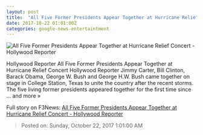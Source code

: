 ```yaml
---
layout: post
title:  "All Five Former Presidents Appear Together at Hurricane Relief Concert - Hollywood Reporter"
date: 2017-10-22 01:01:00Z
categories: google-news-entertaintment
---
```


![All Five Former Presidents Appear Together at Hurricane Relief Concert - Hollywood Reporter](http://cdn4.thr.com/sites/default/files/2017/09/gettyimages-84206003_-_h_2017.jpg)

Hollywood Reporter All Five Former Presidents Appear Together at Hurricane Relief Concert Hollywood Reporter Jimmy Carter, Bill Clinton, Barack Obama, George W. Bush and George H.W. Bush came together on stage in College Station, Texas to unite the country after the recent storms. The five living former presidents appeared together for the first time since ... and more »


Full story on F3News: [All Five Former Presidents Appear Together at Hurricane Relief Concert - Hollywood Reporter](http://www.f3nws.com/n/AWEFfE)

> Posted on: Sunday, October 22, 2017 1:01:00 AM
